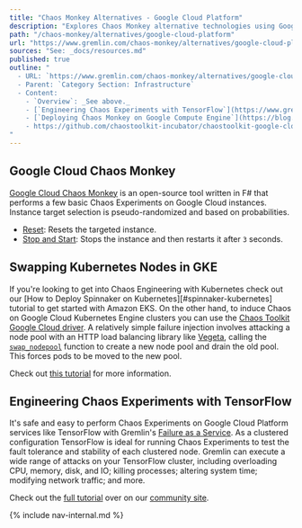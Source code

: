 ```yaml
---
title: "Chaos Monkey Alternatives - Google Cloud Platform"
description: "Explores Chaos Monkey alternative technologies using Google Cloud Platform."
path: "/chaos-monkey/alternatives/google-cloud-platform"
url: "https://www.gremlin.com/chaos-monkey/alternatives/google-cloud-platform"
sources: "See: _docs/resources.md"
published: true
outline: "
  - URL: `https://www.gremlin.com/chaos-monkey/alternatives/google-cloud-platform`
  - Parent: `Category Section: Infrastructure`
  - Content:
    - `Overview`: _See above._
    - [`Engineering Chaos Experiments with TensorFlow`](https://www.gremlin.com/community/tutorials/how-to-install-distributed-tensorflow-on-gcp-and-perform-chaos-engineering-experiments/): Overview of using Gremlin and distributed TensorFlow cluster on `Google Cloud Platform` to perform Chaos experiments.
    - [`Deploying Chaos Monkey on Google Compute Engine`](https://blog.spinnaker.io/running-chaos-monkey-on-spinnaker-google-compute-engine-gce-155dc52f20ef): Tutorial for integrating Chaos Monkey within `Google Compute Engine` using `Spinnaker` and `Golang`.
    - https://github.com/chaostoolkit-incubator/chaostoolkit-google-cloud
"
---
```


## Google Cloud Chaos Monkey

[Google Cloud Chaos Monkey](https://github.com/dkholod/GoogleCloudChaosMonkey) is an open-source tool written in F# that performs a few basic Chaos Experiments on Google Cloud instances.  Instance target selection is pseudo-randomized and based on probabilities.

- [Reset](https://github.com/dkholod/GoogleCloudChaosMonkey/blob/master/GoogleCloudChaosMonkey/GoogleCloud.fs#L27-L32): Resets the targeted instance.
- [Stop and Start](https://github.com/dkholod/GoogleCloudChaosMonkey/blob/master/GoogleCloudChaosMonkey/GoogleCloud.fs#L34-L44): Stops the instance and then restarts it after `3` seconds.

## Swapping Kubernetes Nodes in GKE

If you're looking to get into Chaos Engineering with Kubernetes check out our [How to Deploy Spinnaker on Kubernetes][#spinnaker-kubernetes] tutorial to get started with Amazon EKS.  On the other hand, to induce Chaos on Google Cloud Kubernetes Engine clusters you can use the [Chaos Toolkit Google Cloud driver](https://github.com/chaostoolkit-incubator/chaostoolkit-google-cloud).  A relatively simple failure injection involves attacking a node pool with an HTTP load balancing library like [Vegeta](https://github.com/tsenart/vegeta), calling the [`swap_nodepool`](https://docs.chaostoolkit.org/drivers/gce/#swap_nodepool) function to create a new node pool and drain the old pool.  This forces pods to be moved to the new pool.

Check out [this tutorial](https://medium.com/chaosiq/observing-the-impact-of-swapping-nodes-in-gke-with-chaos-engineering-ce5cf9b5fbc6) for more information.

## Engineering Chaos Experiments with TensorFlow

It's safe and easy to perform Chaos Experiments on Google Cloud Platform services like TensorFlow with Gremlin's [Failure as a Service](https://www.gremlin.com/).  As a clustered configuration TensorFlow is ideal for running Chaos Experiments to test the fault tolerance and stability of each clustered node.  Gremlin can execute a wide range of attacks on your TensorFlow cluster, including overloading CPU, memory, disk, and IO; killing processes; altering system time; modifying network traffic; and more.

Check out the [full tutorial](https://www.gremlin.com/community/tutorials/how-to-install-distributed-tensorflow-on-gcp-and-perform-chaos-engineering-experiments/#introduction-d4bc1640-1f87-4750-8cda-ed5448a6a120) over on our [community site](https://www.gremlin.com/community/).

{% include nav-internal.md %}
